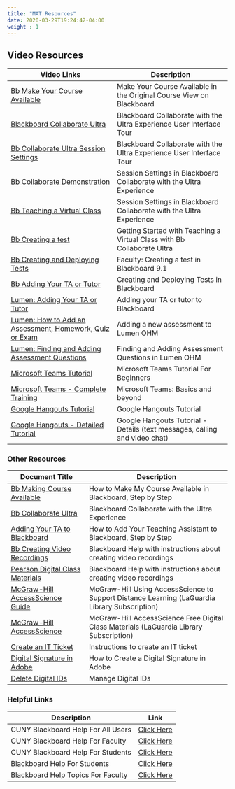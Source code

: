 ```yaml
---
title: "MAT Resources"
date: 2020-03-29T19:24:42-04:00
weight : 1
---
```


## Video Resources

| Video Links                                                                                            | Description                                                                                         |
|--------------------------------------------------------------------------------------------------------|-----------------------------------------------------------------------------------------------------|
| [Bb Make Your Course Available](https://youtu.be/WzqGGmMzb0M)                                          | Make Your Course Available in the Original Course View on Blackboard                                |
| [Blackboard Collaborate Ultra](https://youtu.be/6SKSODqUeWg)                                           | Blackboard Collaborate with the Ultra Experience User Interface Tour                                |
| [Bb Collaborate Ultra Session Settings](https://youtu.be/K-R6kmVI44U)                                  | Blackboard Collaborate with the Ultra Experience User Interface Tour                                |
| [Bb Collaborate Demonstration](https://youtu.be/ffSca5E4mjs)                                           | Session Settings in Blackboard Collaborate with the Ultra Experience                                |
| [Bb Teaching a Virtual Class](https://youtu.be/NmzPr0mDO6g)                                            | Session Settings in Blackboard Collaborate with the Ultra Experience                                |
| [Bb Creating a test](https://www.youtube.com/watch?v=VE-_N3ai3YI)                                      | Getting Started with Teaching a Virtual Class with Bb Collaborate Ultra                             |
| [Bb Creating and Deploying Tests](https://www.youtube.com/watch?v=g2M4P6VHbP0)                         | Faculty: Creating a test in Blackboard 9.1                                                          |
| [Bb Adding Your TA or Tutor](https://www.youtube.com/watch?v=LEo4lrxFxSo)                              | Creating and Deploying Tests in Blackboard                                                          |
| [Lumen: Adding Your TA or Tutor](https://www.youtube.com/watch?v=dn6YSty9P7w)                          | Adding your TA or tutor to Blackboard                                                               |
| [Lumen: How to Add an Assessment, Homework, Quiz or Exam](https://www.youtube.com/watch?v=SY1bms4NYXo) |  Adding a new assessment to Lumen OHM |
| [Lumen: Finding and Adding Assessment Questions](https://www.youtube.com/watch?v=R6CVeOfHd_A)          | Finding and Adding Assessment Questions in Lumen OHM                                                |
| [Microsoft Teams Tutorial](https://www.youtube.com/watch?v=vo06YhA7kSs)                                | Microsoft Teams Tutorial For Beginners                                                              |
| [Microsoft Teams - Complete Training](https://www.youtube.com/watch?v=AIrD0zgUwhc)                     | Microsoft Teams: Basics and beyond                                                                  |
| [Google Hangouts Tutorial](https://www.youtube.com/watch?v=Kkgdc92KMnQ)                                | Google Hangouts Tutorial                                                                            |
| [Google Hangouts - Detailed Tutorial](https://www.youtube.com/watch?v=DPZb3D0500I)                     | Google Hangouts Tutorial - Details (text messages, calling and video chat)                          |

### Other Resources 

| Document Title                                                                                                                                                                                                                                                                                                                                                                                                                                           | Description                                                                                   |
|----------------------------------------------------------------------------------------------------------------------------------------------------------------------------------------------------------------------------------------------------------------------------------------------------------------------------------------------------------------------------------------------------------------------------------------------------------|-----------------------------------------------------------------------------------------------|
| [Bb Making Course Available](/mathematics/docs/MakingMyCourseAvailable.pdf)                                                                                                                                                                                                                                                                                                                                                                              | How to Make My Course Available in Blackboard, Step by Step                                   |
| [Bb Collaborate Ultra](/mathematics/docs/BlackboardCollaborateUltra.pdf)                                                                                                                                                                                                                                                                                                                                                                                 | Blackboard Collaborate with the Ultra Experience                                              |
| [Adding Your TA to Blackboard](/mathematics/docs/Add-TA-to-Blackboard.pdf)                                                                                                                                                                                                                                                                                                                                                                         | How to Add Your Teaching Assistant to Blackboard, Step by Step                                |
| [Bb Creating Video Recordings](https://help.blackboard.com/Collaborate/Ultra/Moderator/Moderate_Sessions/Recordings)                                                                                                                                                                                                                                                                                                                                     | Blackboard Help with instructions about creating video recordings                             |
| [Pearson Digital Class Materials](https://www.pearson.com/us/campaigns/covid-19-faculty-support.html?utm_source=MC&utm_medium=Email&utm_campaign=STEM_2020&utm_content=DigitalResources_Button&cmpid=7010N000000PR5l&utm_medium=email&utm_source=&utm_campaign=7010N000000PR5l&cmpid=7010N000000PR5l&mc_sid=83819678)                                                                                                                                    | Blackboard Help with instructions about creating video recordings                             |
| [McGraw-Hill AccessScience Guide](https://learn.mheducation.com/rs/303-FKF-702/images/479413115_Distance_Learning_ACS_FINAL.pdf?utm_source=marketo&utm_medium=email&utm_campaign=pp_us-rn-acs-fac_lib_stu-remoteaccess&mkt_tok=eyJpIjoiTmpJek9Ea3lZVGcwTm1WaSIsInQiOiI0ajVcLzZ0VDc5WVQ1OWFJWGRRTnNPbkRLc29Wb1VEcnRvWTFTYkZQenV6OGVkSkt0K1NENXZtZTZYTCtXV1wvVU9BWEw0cDB6blE2RTdDcTYyVzc0QzhIT1RUU2NEMndsRlpUb1orc2toSVwvZnhBbllqeHBLa3dUOER6TG96UVB3dCJ9) | McGraw-Hill Using AccessScience to Support Distance Learning (LaGuardia Library Subscription) |
| [McGraw-Hill AccessScience](https://www.accessscience.com/)                                                                                                                                                                                                                                                                                                                                                                                              | McGraw-Hill AccessScience Free Digital Class Materials (LaGuardia Library Subscription)       |
| [Create an IT Ticket](/mathematics/docs/it_ticket.pdf)|                                                                                                                                                                                                                                                                                                                                                                                               Instructions to create an IT ticket       |
|[Digital Signature in Adobe](/mathematics/docs/digital.pdf)  |                                                                                                                                                                                                                                                                                                                                                                                             How to Create a Digital Signature in Adobe       |
[Delete Digital IDs](/mathematics/docs/Deleting_d_ID.pdf)                                                                                                                                                                                                                                                                                                                                                                                              | Manage Digital IDs      |




### Helpful Links

| Description                        | Link                                                                                                                   |
|------------------------------------|------------------------------------------------------------------------------------------------------------------------|
| CUNY Blackboard Help For All Users | [Click Here](https://www.cuny.edu/about/administration/offices/cis/core-functions/cuny-blackboard/)                    |
| CUNY Blackboard Help For Faculty   | [Click Here](http://www.cuny.edu/about/administration/offices/cis/core-functions/cuny-blackboard/user-guides/faculty/) |
| CUNY Blackboard Help For Students  | [Click Here](http://www.cuny.edu/about/administration/offices/cis/core-functions/cuny-blackboard/user-guides/student/) |
| Blackboard Help For Students       | [Click Here](https://help.blackboard.com/Learn/Student)                                                                |
| Blackboard Help Topics For Faculty | [Click Here](http://www.cuny.edu/about/administration/offices/cis/core-functions/cuny-blackboard/user-guides/faculty/) |
